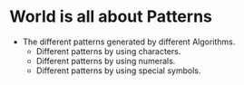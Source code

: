# World is all about Patterns  

- The different patterns generated by different Algorithms.  
    -  Different patterns by using characters.  
	-  Different patterns by using numerals.  
	-  Different patterns by using special symbols.  

